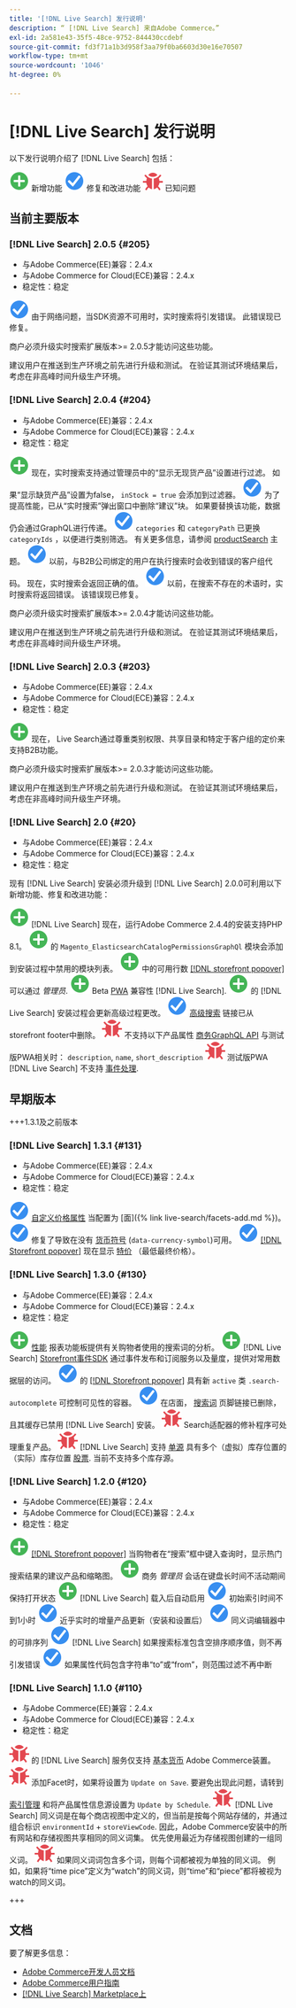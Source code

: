 ```yaml
---
title: '[!DNL Live Search] 发行说明'
description: “ [!DNL Live Search] 来自Adobe Commerce。”
exl-id: 2a581e43-35f5-48ce-9752-844430ccdebf
source-git-commit: fd3f71a1b3d958f3aa79f0ba6603d30e16e70507
workflow-type: tm+mt
source-wordcount: '1046'
ht-degree: 0%

---
```


# [!DNL Live Search] 发行说明

以下发行说明介绍了 [!DNL Live Search] 包括：

![新建](../assets/new.svg) 新增功能
![修复](../assets/fix.svg) 修复和改进功能
![错误](../assets/bug.svg) 已知问题


## 当前主要版本

### [!DNL Live Search] 2.0.5 {#205}

* 与Adobe Commerce(EE)兼容：2.4.x
* 与Adobe Commerce for Cloud(ECE)兼容：2.4.x
* 稳定性：稳定

![修复](../assets/fix.svg) 由于网络问题，当SDK资源不可用时，实时搜索将引发错误。 此错误现已修复。

商户必须升级实时搜索扩展版本>= 2.0.5才能访问这些功能。

建议用户在推送到生产环境之前先进行升级和测试。 在验证其测试环境结果后，考虑在非高峰时间升级生产环境。

### [!DNL Live Search] 2.0.4 {#204}

* 与Adobe Commerce(EE)兼容：2.4.x
* 与Adobe Commerce for Cloud(ECE)兼容：2.4.x
* 稳定性：稳定

![新建](../assets/new.svg) 现在，实时搜索支持通过管理员中的“显示无现货产品”设置进行过滤。 如果“显示缺货产品”设置为false， `inStock = true` 会添加到过滤器。
![修复](../assets/fix.svg) 为了提高性能，已从“实时搜索”弹出窗口中删除“建议”块。 如果要替换该功能，数据仍会通过GraphQL进行传递。
![修复](../assets/fix.svg) `categories` 和 `categoryPath` 已更换 `categoryIds` ，以便进行类别筛选。 有关更多信息，请参阅 [productSearch](https://developer.adobe.com/commerce/webapi/graphql/schema/live-search/queries/product-search/) 主题。
![修复](../assets/fix.svg) 以前，与B2B公司绑定的用户在执行搜索时会收到错误的客户组代码。 现在，实时搜索会返回正确的值。
![修复](../assets/fix.svg) 以前，在搜索不存在的术语时，实时搜索将返回错误。 该错误现已修复。

商户必须升级实时搜索扩展版本>= 2.0.4才能访问这些功能。

建议用户在推送到生产环境之前先进行升级和测试。 在验证其测试环境结果后，考虑在非高峰时间升级生产环境。

### [!DNL Live Search] 2.0.3 {#203}

* 与Adobe Commerce(EE)兼容：2.4.x
* 与Adobe Commerce for Cloud(ECE)兼容：2.4.x
* 稳定性：稳定

![新建](../assets/new.svg) 现在， Live Search通过尊重类别权限、共享目录和特定于客户组的定价来支持B2B功能。

商户必须升级实时搜索扩展版本>= 2.0.3才能访问这些功能。

建议用户在推送到生产环境之前先进行升级和测试。 在验证其测试环境结果后，考虑在非高峰时间升级生产环境。

### [!DNL Live Search] 2.0 {#20}

* 与Adobe Commerce(EE)兼容：2.4.x
* 与Adobe Commerce for Cloud(ECE)兼容：2.4.x
* 稳定性：稳定

现有 [!DNL Live Search] 安装必须升级到 [!DNL Live Search] 2.0.0可利用以下新增功能、修复和改进功能：

![新建](../assets/new.svg) [!DNL Live Search] 现在，运行Adobe Commerce 2.4.4的安装支持PHP 8.1。
![新建](../assets/new.svg) 的 `Magento_ElasticsearchCatalogPermissionsGraphQl` 模块会添加到安装过程中禁用的模块列表。
![新建](../assets/new.svg) 中的可用行数 [[!DNL storefront popover]](quick-tour.md) 可以通过 *管理员*.
![新建](../assets/new.svg) Beta [PWA](https://developer.adobe.com/commerce/pwa-studio/) 兼容性 [!DNL Live Search].
![新建](../assets/new.svg) 的 [!DNL Live Search] 安装过程会更新高级过程更改。
![修复](../assets/fix.svg) [高级搜索](https://experienceleague.adobe.com/docs/commerce-admin/catalog/catalog/search/search.html#advanced-search) 链接已从storefront footer中删除。
![错误](../assets/bug.svg) 不支持以下产品属性 [商务GraphQL API](https://developer.adobe.com/commerce/webapi/graphql/) 与测试版PWA相关时： `description`, `name`, `short_description`
![错误](../assets/bug.svg) 测试版PWA [!DNL Live Search] 不支持 [事件处理](https://developer.adobe.com/commerce/services/shared-services/storefront-events/sdk/).

## 早期版本

+++1.3.1及之前版本

### [!DNL Live Search] 1.3.1 {#131}

* 与Adobe Commerce(EE)兼容：2.4.x
* 与Adobe Commerce for Cloud(ECE)兼容：2.4.x
* 稳定性：稳定

![修复](../assets/fix.svg) [自定义价格属性](https://experienceleague.adobe.com/docs/commerce-admin/catalog/product-attributes/attributes-input-types.html) 当配置为 [面]({% link live-search/facets-add.md %})。
![修复](../assets/fix.svg) 修复了导致在没有 [货币符号](https://experienceleague.adobe.com/docs/commerce-admin/stores-sales/site-store/currency/currency-configuration.html#step-5%3A-customize-currency-symbols-(optional)) (`data-currency-symbol`)可用。
![修复](../assets/fix.svg) [[!DNL Storefront popover]](storefront-popover.md) 现在显示 [特价](https://experienceleague.adobe.com/docs/commerce-admin/catalog/products/pricing/product-price-special.html) （最低最终价格）。

### [!DNL Live Search] 1.3.0 {#130}

* 与Adobe Commerce(EE)兼容：2.4.x
* 与Adobe Commerce for Cloud(ECE)兼容：2.4.x
* 稳定性：稳定

![新建](../assets/new.svg) [性能](performance.md) 报表功能板提供有关购物者使用的搜索词的分析。
![新建](../assets/new.svg) [!DNL Live Search] [Storefront事件SDK](https://developer.adobe.com/commerce/services/shared-services/storefront-events/sdk/) 通过事件发布和订阅服务以及量度，提供对常用数据层的访问。
![修复](../assets/fix.svg) 的 [[!DNL Storefront popover]](storefront-popover.md) 具有新 `active` 类 `.search-autocomplete` 可控制可见性的容器。
![修复](../assets/fix.svg) 在店面， [搜索词](https://experienceleague.adobe.com/docs/commerce-admin/catalog/catalog/search/search-terms.html#popular-search-terms) 页脚链接已删除，且其缓存已禁用 [!DNL Live Search] 安装。
![错误](../assets/bug.svg) Search适配器的修补程序可处理重复产品。
![错误](../assets/bug.svg) [!DNL Live Search] 支持 [单源](https://experienceleague.adobe.com/docs/commerce-admin/inventory/sources/sources-manage.html) 具有多个（虚拟）库存位置的（实际）库存位置 [股票](https://experienceleague.adobe.com/docs/commerce-admin/inventory/stocks/stocks-manage.html). 当前不支持多个库存源。

### [!DNL Live Search] 1.2.0 {#120}

* 与Adobe Commerce(EE)兼容：2.4.x
* 与Adobe Commerce for Cloud(ECE)兼容：2.4.x
* 稳定性：稳定

![新建](../assets/new.svg) [[!DNL Storefront popover]](storefront-popover.md) 当购物者在“搜索”框中键入查询时，显示热门搜索结果的建议产品和缩略图。
![新建](../assets/new.svg) 商务 *管理员* 会话在键盘长时间不活动期间保持打开状态
![新建](../assets/new.svg) [!DNL Live Search] 载入后自动启用
![修复](../assets/fix.svg) 初始索引时间不到1小时
![修复](../assets/fix.svg) 近乎实时的增量产品更新（安装和设置后）
![修复](../assets/fix.svg) 同义词编辑器中的可排序列
![修复](../assets/fix.svg) [!DNL Live Search] 如果搜索标准包含空排序顺序值，则不再引发错误
![修复](../assets/fix.svg) 如果属性代码包含字符串“to”或“from”，则范围过滤不再中断

### [!DNL Live Search] 1.1.0 {#110}

* 与Adobe Commerce(EE)兼容：2.4.x
* 与Adobe Commerce for Cloud(ECE)兼容：2.4.x
* 稳定性：稳定

![错误](../assets/bug.svg) 的 [!DNL Live Search] 服务仅支持 [基本货币](https://experienceleague.adobe.com/docs/commerce-admin/stores-sales/site-store/currency/currency-configuration.html) Adobe Commerce装置。
![错误](../assets/bug.svg) 添加Facet时，如果将设置为 `Update on Save`. 要避免出现此问题，请转到 [索引管理](https://experienceleague.adobe.com/docs/commerce-admin/systems/tools/index-management.html) 和将产品属性信息源设置为 `Update by Schedule`.
![错误](../assets/bug.svg) [!DNL Live Search] 同义词是在每个商店视图中定义的，但当前是按每个网站存储的，并通过组合标识 `environmentId` + `storeViewCode`. 因此，Adobe Commerce安装中的所有网站和存储视图共享相同的同义词集。 优先使用最近为存储视图创建的一组同义词。
![错误](../assets/bug.svg) 如果同义词词包含多个词，则每个词都被视为单独的同义词。 例如，如果将“time pice”定义为“watch”的同义词，则“time”和“piece”都将被视为watch的同义词。

+++

## 文档

要了解更多信息：

* [Adobe Commerce开发人员文档](https://developer.adobe.com/commerce/docs)
* [Adobe Commerce用户指南](https://experienceleague.adobe.com/docs/commerce.html)
* [[!DNL Live Search] Marketplace上](https://marketplace.magento.com/magento-live-search.html)
